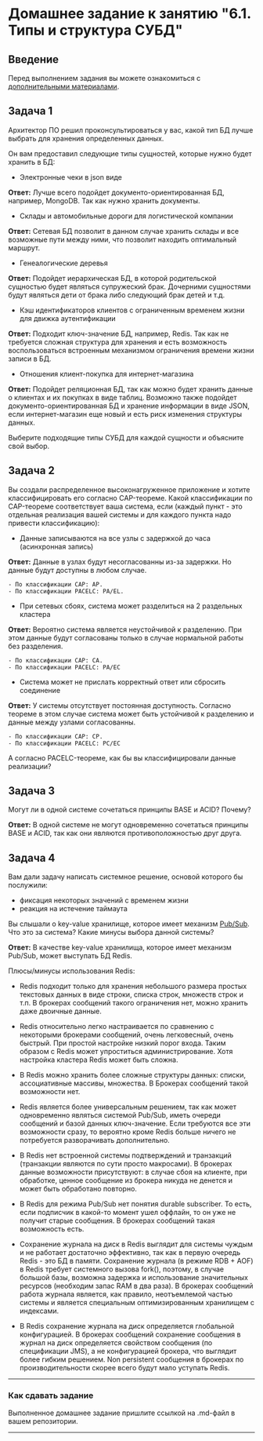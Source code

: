 # Домашнее задание к занятию "6.1. Типы и структура СУБД"

## Введение

Перед выполнением задания вы можете ознакомиться с 
[дополнительными материалами](https://github.com/netology-code/virt-homeworks/tree/master/additional/README.md).

## Задача 1

Архитектор ПО решил проконсультироваться у вас, какой тип БД 
лучше выбрать для хранения определенных данных.

Он вам предоставил следующие типы сущностей, которые нужно будет хранить в БД:

- Электронные чеки в json виде

**Ответ:** Лучше всего подойдет документо-ориентированная БД, например, MongoDB. Так как нужно хранить документы.

- Склады и автомобильные дороги для логистической компании

**Ответ:** Сетевая БД позволит в данном случае хранить склады и все возможные пути между ними, что позволит находить оптимальный маршрут.

- Генеалогические деревья

**Ответ:** Подойдет иерархическая БД, в которой родительской сущностью будет являться супружеский брак. 
Дочерними сущностями будут являться дети от брака либо следующий брак детей и т.д.

- Кэш идентификаторов клиентов с ограниченным временем жизни для движка аутентификации

**Ответ:** Подходит ключ-значение БД, например, Redis. 
Так как не требуется сложная структура для хранения и есть возможность воспользоваться встроенным механизмом ограничения времени жизни записи в БД.

- Отношения клиент-покупка для интернет-магазина

**Ответ:** Подойдет реляционная БД, так как можно будет хранить данные о клиентах и их покупках в виде таблиц.
Возможно также подойдет документо-ориентированная БД и хранение информации в виде JSON, если интернет-магазин еще новый и есть риск изменения структуры данных.


Выберите подходящие типы СУБД для каждой сущности и объясните свой выбор.


## Задача 2

Вы создали распределенное высоконагруженное приложение и хотите классифицировать его согласно 
CAP-теореме. Какой классификации по CAP-теореме соответствует ваша система, если 
(каждый пункт - это отдельная реализация вашей системы и для каждого пункта надо привести классификацию):

- Данные записываются на все узлы с задержкой до часа (асинхронная запись)

**Ответ:** Данные в узлах будут несогласованны из-за задержки. Но данные будут доступны в любом случае.

    - По классификации CAP: AP.
    - По классификации PACELC: PA/EL.


- При сетевых сбоях, система может разделиться на 2 раздельных кластера

**Ответ:** Вероятно система является неустойчивой к разделению. При этом данные будут согласованы только в случае нормальной работы без разделения.

    - По классификации CAP: CA.
    - По классификации PACELC: PA/EC

- Система может не прислать корректный ответ или сбросить соединение

**Ответ:** У системы отсутствует постоянная доступность. Согласно теореме в этом случае система может быть устойчивой к разделению и данные между узлами согласованны.

    - По классификации CAP: CP.
    - По классификации PACELC: PC/EC

А согласно PACELC-теореме, как бы вы классифицировали данные реализации?

## Задача 3

Могут ли в одной системе сочетаться принципы BASE и ACID? Почему?

**Ответ:** В одной системе не могут одновременно сочетаться принципы BASE и ACID, так как они являются противоположностью друг друга.

## Задача 4


Вам дали задачу написать системное решение, основой которого бы послужили:

- фиксация некоторых значений с временем жизни
- реакция на истечение таймаута

Вы слышали о key-value хранилище, которое имеет механизм [Pub/Sub](https://habr.com/ru/post/278237/). 
Что это за система? Какие минусы выбора данной системы?

**Ответ:** 
В качестве key-value хранилища, которое имеет механизм Pub/Sub, может выступать БД Redis.

Плюсы/минусы использования Redis:
- Redis подходит только для хранения небольшого размера простых текстовых данных в виде строки, списка строк, множеств строк и т.п. 
В брокерах сообщений такого ограничения нет, можно хранить даже двоичные данные.

- Redis относительно легко настраивается по сравнению с некоторыми брокерами сообщений, очень легковесный, очень быстрый.
При простой настройке низкий порог входа.
Таким образом с Redis может упроститься администрирование. 
Хотя настройка кластера Redis может быть сложна.

- В Redis можно хранить более сложные структуры данных: списки, ассоциативные массивы, множества. В Брокерах сообщений такой возможности нет.

- Redis является более универсальным решением, так как может одновременно являться системой Pub/Sub, иметь очереди сообщений и базой данных ключ-значение.
Если требуются все эти возможности сразу, то вероятно кроме Redis больше ничего не потребуется разворачивать дополнительно.

- В Redis нет встроенной системы подтверждений и транзакций (транзакции являются по сути просто макросами). В брокерах данные возможности присутствуют: в случае сбоя на клиенте, при обработке, ценное сообщение из брокера никуда не денется и может быть обработано повторно.

- В Redis для режима Pub/Sub нет понятия durable subscriber. То есть, если подписчик в какой-то момент ушел оффлайн, то он уже не получит старые сообщения.
В брокерах сообщений такая возможность есть.

- Cохранение журнала на диск в Redis выглядит для системы чуждым и не работает достаточно эффективно, так как в первую очередь Redis - это БД в памяти.
Сохранение журнала (в режиме RDB + AOF) в Redis требует системного вызова fork(), поэтому, в случае большой базы, возможна задержка и использование значительных ресурсов (необходим запас RAM в два раза).
В брокерах сообщений работа журнала является, как правило, неотъемлемой частью системы и является специальным оптимизированным хранилищем с индексами.

- В Redis сохранение журнала на диск определяется глобальной конфигурацией.
В брокерах сообщений сохранение сообщения в журнал на диск определяется свойством сообщения (по спецификации JMS), а не конфигурацией брокера, что выглядит более гибким решением.
Non persistent сообщения в брокерах по производительности скорее всего будут мало уступать Redis.



---

### Как cдавать задание

Выполненное домашнее задание пришлите ссылкой на .md-файл в вашем репозитории.

---